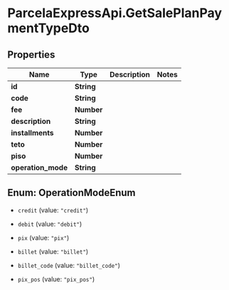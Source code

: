 # ParcelaExpressApi.GetSalePlanPaymentTypeDto

## Properties

Name | Type | Description | Notes
------------ | ------------- | ------------- | -------------
**id** | **String** |  | 
**code** | **String** |  | 
**fee** | **Number** |  | 
**description** | **String** |  | 
**installments** | **Number** |  | 
**teto** | **Number** |  | 
**piso** | **Number** |  | 
**operation_mode** | **String** |  | 



## Enum: OperationModeEnum


* `credit` (value: `"credit"`)

* `debit` (value: `"debit"`)

* `pix` (value: `"pix"`)

* `billet` (value: `"billet"`)

* `billet_code` (value: `"billet_code"`)

* `pix_pos` (value: `"pix_pos"`)




